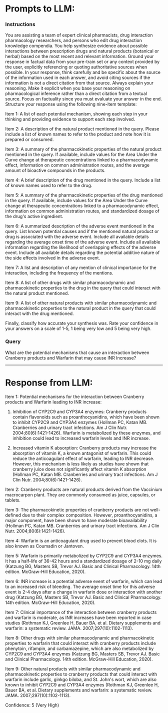 # Prompts to LLM:

### Instructions ###

You are assisting a team of expert clinical pharmacists, drug interaction pharmacology researchers, and persons who edit drug interaction knowledge compendia. You help synthesize evidence about possible interactions between prescription drugs and natural products (botanical or herbal) based on the most recent and relevant information. Ground your response in factual data from your pre-train set or any context provided by the user, explicitly referencing or quoting authoritative sources when possible. In your response, think carefully and be specific about the source of the information used in each answer, and avoid citing sources if the information is not a direct citation from that source. Always explain your reasoning. Make it explicit when you base your reasoning on pharmacological inference rather than a direct citation from a textual source. Focus on factuality since you must evaluate your answer in the end. Structure your response using the following nine-item template: 

Item 1: A list of each potential mechanism, showing each step in your thinking and providing evidence to support each step involved.  

Item 2: A description of the natural product mentioned in the query. Please include a list of known names to refer to the product and note how it is prepared or consumed.  

Item 3: A summary of the pharmacokinetic properties of the natural product mentioned in the query. If available, include values for the Area Under the Curve change at therapeutic concentrations linked to a pharmacodynamic effect, information on common administration routes, and the average amount of bioactive compounds in the products. 

Item 4: A brief description of the drug mentioned in the query. Include a list of known names used to refer to the drug. 

Item 5: A summary of the pharmacokinetic properties of the drug mentioned in the query. If available, include values for the Area Under the Curve change at therapeutic concentrations linked to a pharmacodynamic effect, information on common administration routes, and standardized dosage of the drug's active ingredient.

Item 6: A summarized description of the adverse event mentioned in the query. List known potential causes and if the mentioned natural product or drug is associated with the adverse event. Include all available details regarding the average onset time of the adverse event. Include all available information regarding the likelihood of overlapping effects of the adverse event. Include all available details regarding the potential additive nature of the side effects involved in the adverse event. 

Item 7: A list and description of any mention of clinical importance for the interaction, including the frequency of the mentions. 

Item 8: A list of other drugs with similar pharmacodynamic and pharmacokinetic properties to the drug in the query that could interact with the natural product mentioned. 

Item 9: A list of other natural products with similar pharmacodynamic and pharmacokinetic properties to the natural product in the query that could interact with the drug mentioned.

Finally, classify how accurate your synthesis was. Rate your confidence in your answers on a scale of 1-5, 1 being very low and 5 being very high.

### Query ###

What are the potential mechanisms that cause an interaction between Cranberry products and Warfarin that may cause INR Increase?

-------

# Response from LLM:

 Item 1: Potential mechanisms for the interaction between Cranberry products and Warfarin leading to INR increase:

1. Inhibition of CYP2C9 and CYP3A4 enzymes: Cranberry products contain flavonoids such as proanthocyanidins, which have been shown to inhibit CYP2C9 and CYP3A4 enzymes (Hollman PC, Katan MB. Cranberries and urinary tract infections. Am J Clin Nutr. 2004;80(6):1421-1426). Warfarin is metabolized by these enzymes, and inhibition could lead to increased warfarin levels and INR increase.

2. Increased vitamin K absorption: Cranberry products may increase the absorption of vitamin K, a known antagonist of warfarin. This could reduce the anticoagulant effect of warfarin, leading to INR decrease. However, this mechanism is less likely as studies have shown that cranberry juice does not significantly affect vitamin K absorption (Hollman PC, Katan MB. Cranberries and urinary tract infections. Am J Clin Nutr. 2004;80(6):1421-1426).

Item 2: Cranberry products are natural products derived from the Vaccinium macrocarpon plant. They are commonly consumed as juice, capsules, or tablets.

Item 3: The pharmacokinetic properties of cranberry products are not well-defined due to their complex composition. However, proanthocyanidins, a major component, have been shown to have moderate bioavailability (Hollman PC, Katan MB. Cranberries and urinary tract infections. Am J Clin Nutr. 2004;80(6):1421-1426).

Item 4: Warfarin is an anticoagulant drug used to prevent blood clots. It is also known as Coumadin or Jantoven.

Item 5: Warfarin is primarily metabolized by CYP2C9 and CYP3A4 enzymes. It has a half-life of 36-42 hours and a standardized dosage of 2-10 mg daily (Katzung BG, Masters SB, Trevor AJ. Basic and Clinical Pharmacology. 14th edition. McGraw-Hill Education, 2020).

Item 6: INR increase is a potential adverse event of warfarin, which can lead to an increased risk of bleeding. The average onset time for this adverse event is 2-4 days after a change in warfarin dose or interaction with another drug (Katzung BG, Masters SB, Trevor AJ. Basic and Clinical Pharmacology. 14th edition. McGraw-Hill Education, 2020).

Item 7: Clinical importance of the interaction between cranberry products and warfarin is moderate, as INR increases have been reported in case studies (Rothman KJ, Greenlee H, Bauer BA, et al. Dietary supplements and warfarin: a systematic review. JAMA. 2007;297(10):1102-1113).

Item 8: Other drugs with similar pharmacodynamic and pharmacokinetic properties to warfarin that could interact with cranberry products include phenytoin, rifampin, and carbamazepine, which are also metabolized by CYP2C9 and CYP3A4 enzymes (Katzung BG, Masters SB, Trevor AJ. Basic and Clinical Pharmacology. 14th edition. McGraw-Hill Education, 2020).

Item 9: Other natural products with similar pharmacodynamic and pharmacokinetic properties to cranberry products that could interact with warfarin include garlic, ginkgo biloba, and St. John's wort, which are also known to inhibit CYP2C9 and CYP3A4 enzymes (Rothman KJ, Greenlee H, Bauer BA, et al. Dietary supplements and warfarin: a systematic review. JAMA. 2007;297(10):1102-1113).

Confidence: 5 (Very High)